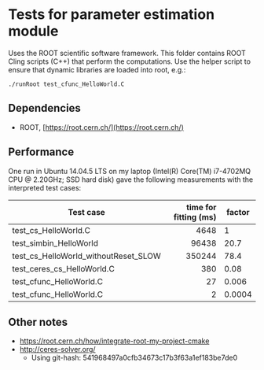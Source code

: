 # Tests for parameter estimation module

Uses the ROOT scientific software framework. This folder contains
ROOT Cling scripts (C++) that perform the computations. Use the
helper script to ensure that dynamic libraries are loaded into root, e.g.:

```
./runRoot test_cfunc_HelloWorld.C
```

## Dependencies

- ROOT, [https://root.cern.ch/](https://root.cern.ch/)

## Performance

One run in Ubuntu 14.04.5 LTS on my laptop
(Intel(R) Core(TM) i7-4702MQ CPU @ 2.20GHz; SSD hard disk)
gave the following measurements with the interpreted test cases:

| Test case                            | time for fitting (ms) | factor |
| ---------                            | --------------------: | -----  |
| test_cs_HelloWorld.C                 | 4648                  | 1      |
| test_simbin_HelloWorld               | 96438                 | 20.7   |
| test_cs_HelloWorld_withoutReset_SLOW | 350244                | 78.4   |
| test_ceres_cs_HelloWorld.C           | 380                   | 0.08   |
| test_cfunc_HelloWorld.C              | 27                    | 0.006  |
| test_cfunc_HelloWorld.C              | 2                     | 0.0004 |

## Other notes

- https://root.cern.ch/how/integrate-root-my-project-cmake
- http://ceres-solver.org/
  - Using git-hash: 541968497a0cfb34673c17b3f63a1ef183be7de0
